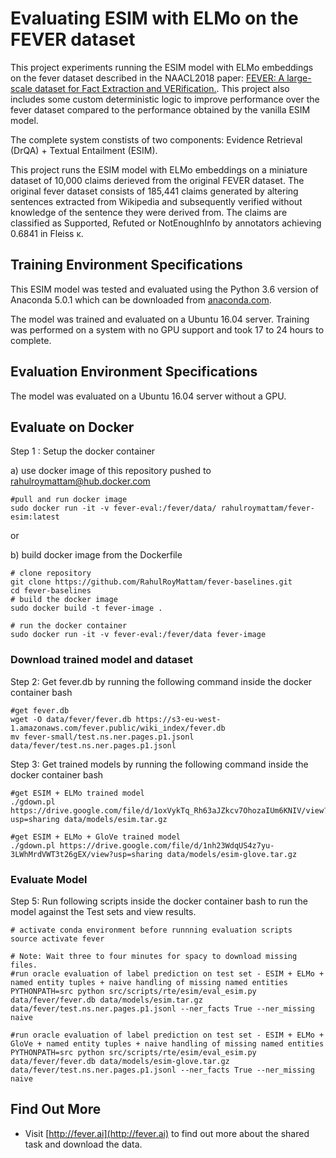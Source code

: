 # Evaluating ESIM with ELMo on the FEVER dataset

This project experiments running the ESIM model with ELMo embeddings on the fever dataset described in the NAACL2018 paper: [FEVER: A large-scale dataset for Fact Extraction and VERification.](). This project also includes some custom deterministic logic to improve performance over the fever dataset compared to the performance obtained by the vanilla ESIM model.

The complete system constists of two components: Evidence Retrieval (DrQA) + Textual Entailment (ESIM).

This project runs the ESIM model with ELMo embeddings on a miniature dataset of 10,000 claims derieved from the original FEVER dataset. The original fever dataset consists of 185,441 claims generated by altering sentences extracted from Wikipedia and subsequently verified without knowledge of the sentence they were derived from. The claims are classified as Supported, Refuted or NotEnoughInfo by annotators achieving 0.6841 in Fleiss κ.
 
## Training Environment Specifications

This ESIM model was tested and evaluated using the Python 3.6 version of Anaconda 5.0.1 which can be downloaded from [anaconda.com](https://www.anaconda.com/download/). 

The model was trained and evaluated on a Ubuntu 16.04 server. Training was performed on a system with no GPU support and took 17 to 24 hours to complete.

## Evaluation Environment Specifications

The model was evaluated on a Ubuntu 16.04 server without a GPU.
 
## Evaluate on Docker

Step 1 : Setup the docker container

a) use docker image of this repository pushed to [rahulroymattam@hub.docker.com](https://hub.docker.com/r/rahulroymattam/fever-esim/)

```
#pull and run docker image
sudo docker run -it -v fever-eval:/fever/data/ rahulroymattam/fever-esim:latest
```
or 

b) build docker image from the Dockerfile

```
# clone repository
git clone https://github.com/RahulRoyMattam/fever-baselines.git
cd fever-baselines
# build the docker image
sudo docker build -t fever-image .

# run the docker container
sudo docker run -it -v fever-eval:/fever/data fever-image
```

### Download trained model and dataset 

Step 2: Get fever.db by running the following command inside the docker container bash

```
#get fever.db
wget -O data/fever/fever.db https://s3-eu-west-1.amazonaws.com/fever.public/wiki_index/fever.db
mv fever-small/test.ns.ner.pages.p1.jsonl data/fever/test.ns.ner.pages.p1.jsonl
```

Step 3: Get trained models by running the following command inside the docker container bash
```
#get ESIM + ELMo trained model
./gdown.pl https://drive.google.com/file/d/1oxVykTq_Rh63aJZkcv7OhozaIUm6KNIV/view?usp=sharing data/models/esim.tar.gz

#get ESIM + ELMo + GloVe trained model
./gdown.pl https://drive.google.com/file/d/1nh23WdqUS4z7yu-3LWhMrdVWT3t26gEX/view?usp=sharing data/models/esim-glove.tar.gz
```

### Evaluate Model

Step 5: Run following scripts inside the docker container bash to run the model against the Test sets and view results.

```
# activate conda environment before runnning evaluation scripts
source activate fever

# Note: Wait three to four minutes for spacy to download missing files.
#run oracle evaluation of label prediction on test set - ESIM + ELMo + named entity tuples + naive handling of missing named entities
PYTHONPATH=src python src/scripts/rte/esim/eval_esim.py data/fever/fever.db data/models/esim.tar.gz data/fever/test.ns.ner.pages.p1.jsonl --ner_facts True --ner_missing naive

#run oracle evaluation of label prediction on test set - ESIM + ELMo + GloVe + named entity tuples + naive handling of missing named entities
PYTHONPATH=src python src/scripts/rte/esim/eval_esim.py data/fever/fever.db data/models/esim-glove.tar.gz data/fever/test.ns.ner.pages.p1.jsonl --ner_facts True --ner_missing naive

```

## Find Out More

 * Visit [http://fever.ai](http://fever.ai) to find out more about the shared task and download the data.
